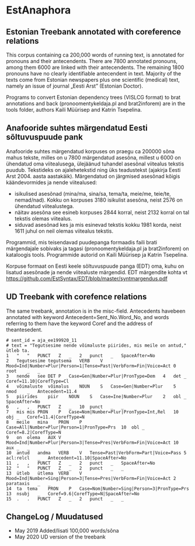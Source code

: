 # EstAnaphora

## Estonian Treebank annotated with coreference relations

This corpus containing ca 200,000 words of running text, is annotated for pronouns and their antecendents. 
There are 7800 annotated pronouns, among them 6000 are linked with their antecendents. The remaining 1800 pronouns have no clearly identifiable antecendent in text. 
Majority of the texts come from Estonian newspapers plus one scientific (medical) text, namely an issue of journal „Eesti Arst” (Estonian Doctor).

Programs to convert Estonian dependency trees (VISLCG format) to brat annotations and back (pronoomentykeldaja.pl and brat2inforem) are in the tools folder, authors Kaili Müürisep and Katrin Tsepelina.

## Anafooride suhtes märgendatud Eesti sõltuvuspuude pank

Anafooride suhtes märgendatud korpuses on praegu ca 200000 sõna mahus tekste, milles on u 7800 märgendatud asesõna, millest u 6000 on ühendatud oma viitealusega, ülejäänud tuhandel asesõnal viitealus tekstis puudub.
Tekstideks on ajalehetekstid ning üks teadustekst (ajakirja Eesti Arst 2004. aasta aastakäik). 
Märgendatud on järgmised asesõnad kõigis käändevormides ja nende viitealused:
- isikulised asesõnad (mina/ma, sina/sa, tema/ta, meie/me, teie/te, nemad/nad). Kokku on korpuses 3180 isikulist asesõna, neist 2576 on ühendatud viitealustega.
- näitav asesõna see esineb korpuses 2844 korral, neist 2132 korral on tal tekstis olemas viitealus.
- siduvad asesõnad kes ja mis esinevad tekstis kokku 1981 korda, neist 1611 juhul on neil olemas viitealus tekstis.

Programmid, mis teisendavad puudepanga formaadis faili brati märgendajale sobivaks ja tagasi (pronoomentykeldaja.pl ja brat2inforem) on kataloogis tools. Programmide autorid on Kaili Müürisep ja Katrin Tsepelina.

Korpuse formaat on Eesti keele sõltuvuspuude panga (EDT) oma, kuhu on lisatud asesõnade ja nende viitealuste märgendid. EDT märgendite kohta vt https://github.com/EstSyntax/EDT/blob/master/syntmargendus.pdf 

## UD Treebank with corefence relations

The same treebank, annotation is in the misc-field. Antecedents havebeen annotated with keyword Antecedent=Sent_No.Word_No,  and words referring to them have the keyword Coref and the address of theantesedent.

```
# sent_id = aja_ee199920_11
# text = "Tegutsesime nende võimaluste piirides, mis meile on antud," ütleb ta.
1	"	"	PUNCT	Z	_	2	punct	_	SpaceAfter=No
2	Tegutsesime	tegutsema	VERB	V	Mood=Ind|Number=Plur|Person=1|Tense=Past|VerbForm=Fin|Voice=Act	0	root	_	_
3	nende	see	DET	P	Case=Gen|Number=Plur|PronType=Dem	4	det	_	Coref=11.10|CorefType=Cl
4	võimaluste	võimalus	NOUN	S	Case=Gen|Number=Plur	5	nmod	_	Antecedent=11.4
5	piirides	piir	NOUN	S	Case=Ine|Number=Plur	2	obl	_	SpaceAfter=No
6	,	,	PUNCT	Z	_	10	punct	_	_
7	mis	mis	PRON	P	Case=Nom|Number=Plur|PronType=Int,Rel	10	obj	_	Coref=11.4|CorefType=N
8	meile	mina	PRON	P	Case=All|Number=Plur|Person=1|PronType=Prs	10	obl	_	Coref=8.2|CorefType=N
9	on	olema	AUX	V	Mood=Ind|Number=Plur|Person=3|Tense=Pres|VerbForm=Fin|Voice=Act	10	aux	_	_
10	antud	andma	VERB	V	Tense=Past|VerbForm=Part|Voice=Pass	5	acl:relcl	_	Antecedent=11.10|SpaceAfter=No
11	,	,	PUNCT	Z	_	2	punct	_	SpaceAfter=No
12	"	"	PUNCT	Z	_	2	punct	_	_
13	ütleb	ütlema	VERB	V	Mood=Ind|Number=Sing|Person=3|Tense=Pres|VerbForm=Fin|Voice=Act	2	parataxis	_	_
14	ta	tema	PRON	P	Case=Nom|Number=Sing|Person=3|PronType=Prs	13	nsubj	_	Coref=9.6|CorefType=N|SpaceAfter=No
15	.	.	PUNCT	Z	_	2	punct	_	_
```

## ChangeLog / Muudatused

- May 2019 Added/lisati 100,000 words/sõna
- May 2020 UD version of the treebank


